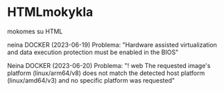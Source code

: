 # HTMLmokykla
mokomes su HTML

neina DOCKER (2023-06-19)
Problema:
"Hardware assisted virtualization and data execution protection must be enabled in the BIOS"

Neina DOCKER (2023-06-20)
Problema:
 "! web The requested image's platform (linux/arm64/v8) does not match the detected host platform (linux/amd64/v3) and no specific platform was requested"
